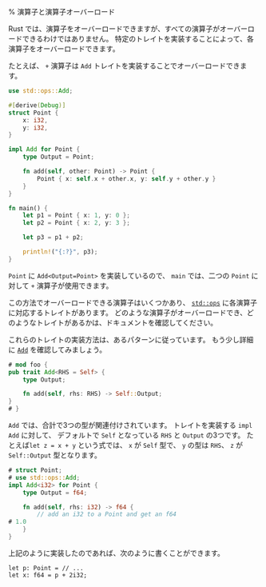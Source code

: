 % 演算子と演算子オーバーロード

Rust では、演算子をオーバーロードできますが、すべての演算子がオーバーロードできるわけではありません。
特定のトレイトを実装することによって、各演算子をオーバーロードできます。

たとえば、 `+` 演算子は `Add` トレイトを実装することでオーバーロードできます。

```rust
use std::ops::Add;

#[derive(Debug)]
struct Point {
    x: i32,
    y: i32,
}

impl Add for Point {
    type Output = Point;

    fn add(self, other: Point) -> Point {
        Point { x: self.x + other.x, y: self.y + other.y }
    }
}

fn main() {
    let p1 = Point { x: 1, y: 0 };
    let p2 = Point { x: 2, y: 3 };

    let p3 = p1 + p2;

    println!("{:?}", p3);
}
```

`Point` に `Add<Output=Point>` を実装しているので、 `main` では、二つの `Point` に対して `+` 演算子が使用できます。

この方法でオーバーロードできる演算子はいくつかあり、 [`std::ops`][stdops] に各演算子に対応するトレイトがあります。
どのような演算子がオーバーロードでき、どのようなトレイトがあるかは、ドキュメントを確認してください。

[stdops]: ../std/ops/index.html

これらのトレイトの実装方法は、あるパターンに従っています。
もう少し詳細に [`Add`][add] を確認してみましょう。

```rust
# mod foo {
pub trait Add<RHS = Self> {
    type Output;

    fn add(self, rhs: RHS) -> Self::Output;
}
# }
```

[add]: ../std/ops/trait.Add.html

`Add` では、合計で3つの型が関連付けされています。
トレイトを実装する `impl Add` に対して、 デフォルトで `Self` となっている `RHS` と `Output` の3つです。
たとえば`let z = x + y` という式では、 `x` が `Self` 型で、 `y` の型は `RHS`、 `z` が `Self::Output` 型となります。

```rust
# struct Point;
# use std::ops::Add;
impl Add<i32> for Point {
    type Output = f64;

    fn add(self, rhs: i32) -> f64 {
        // add an i32 to a Point and get an f64
# 1.0
    }
}
```

上記のように実装したのであれば、次のように書くことができます。

```rust,ignore
let p: Point = // ...
let x: f64 = p + 2i32;
```
